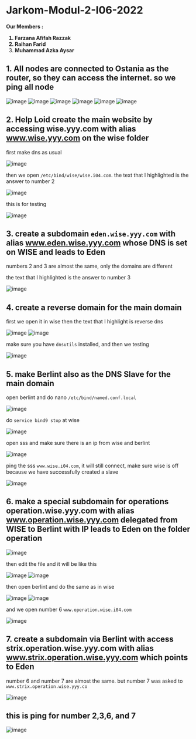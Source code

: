 # Jarkom-Modul-2-I06-2022
<strong> Our Members :
1. Farzana Afifah Razzak 
2. Raihan Farid
3. Muhammad Azka Aysar </strong>

## 1. All nodes are connected to Ostania as the router, so they can access the internet. so we ping all node
![image](https://user-images.githubusercontent.com/81352414/198834631-a66567ca-218b-43c9-b2c6-267e94d9dc18.png)
![image](https://user-images.githubusercontent.com/81352414/198834652-23b6ae63-1de1-4455-a85d-525cc5180431.png)
![image](https://user-images.githubusercontent.com/81352414/198834696-a20fac31-c0c6-40c1-9f68-50a62f2bc231.png)
![image](https://user-images.githubusercontent.com/81352414/198834707-2dff4e23-5fd7-4649-9706-2befc60722ec.png)
![image](https://user-images.githubusercontent.com/81352414/198834730-89623cfe-8357-4d51-8354-ae6c60e54949.png)
![image](https://user-images.githubusercontent.com/81352414/198834749-74ce500f-2411-4d84-bcc5-b7271dd0f90a.png)

## 2. Help Loid create the main website by accessing wise.yyy.com with alias www.wise.yyy.com on the wise folder

first make dns as usual

![image](https://user-images.githubusercontent.com/81352414/198834940-76ffa5db-0a04-4bd2-9f4b-8d83f687a5e0.png)

then we open `/etc/bind/wise/wise.i04.com`. the text that I highlighted is the answer to number 2

![image](https://user-images.githubusercontent.com/81352414/198835005-1ef53d81-59cf-4357-b30d-dc58db751a7f.png)

this is for testing

![image](https://user-images.githubusercontent.com/81352414/198835116-1c644b99-7988-44a5-a320-e648c9c70cf1.png)

## 3. create a subdomain `eden.wise.yyy.com` with alias www.eden.wise.yyy.com whose DNS is set on WISE and leads to Eden

numbers 2 and 3 are almost the same, only the domains are different

the text that I highlighted is the answer to number 3

![image](https://user-images.githubusercontent.com/81352414/198835235-a7c36d73-c348-48ba-b889-ed2c0136495a.png)

## 4. create a reverse domain for the main domain

first we open it in wise then the text that I highlight is reverse dns

![image](https://user-images.githubusercontent.com/81352414/198835387-9a91b8cd-df7d-4574-8093-86685ed82c98.png)
![image](https://user-images.githubusercontent.com/81352414/198835512-0cef1c29-8f31-4cb8-9915-250d21fc8240.png)

make sure you have `dnsutils` installed, and then we testing 

![image](https://user-images.githubusercontent.com/81352414/198835581-664fe57b-59d6-49a5-a64c-47c0ace9faa1.png)

## 5. make Berlint also as the DNS Slave for the main domain

open berlint and do nano `/etc/bind/named.conf.local`

![image](https://user-images.githubusercontent.com/81352414/198835851-c155c8b4-2320-4364-95a1-13a1e6a9f0f1.png)

do `service bind9 stop` at wise

![image](https://user-images.githubusercontent.com/81352414/198836008-015c7fc7-2413-464e-8127-1152592f5721.png)

open sss and make sure there is an ip from wise and berlint

![image](https://user-images.githubusercontent.com/81352414/198836072-f989b500-8c71-4922-a9f5-ba101bbebea1.png)

ping the sss `www.wise.i04.com`, it will still connect, make sure wise is off because we have successfully created a slave

![image](https://user-images.githubusercontent.com/81352414/198836193-649452f3-e59d-4154-ab94-192168e7acd0.png)

## 6. make a special subdomain for operations operation.wise.yyy.com with alias www.operation.wise.yyy.com delegated from WISE to Berlint with IP leads to Eden on the folder operation

![image](https://user-images.githubusercontent.com/81352414/198837455-d3e74316-c970-4cf1-bece-d487a7259ef3.png)

then edit the file and it will be like this

![image](https://user-images.githubusercontent.com/81352414/198837510-e5d8b0a4-a360-4d7c-99c5-9930cb432ed5.png)
![image](https://user-images.githubusercontent.com/81352414/198837536-54bb9d26-1691-45da-8d15-2292409b9296.png)

then open berlint and do the same as in wise

![image](https://user-images.githubusercontent.com/81352414/198837615-182bab27-a964-478e-b2ce-59a53d68d4ab.png)
![image](https://user-images.githubusercontent.com/81352414/198837646-6068b84d-d3c5-41b5-af24-e9c5f800ee79.png)

and we open number 6 `www.operation.wise.i04.com`

![image](https://user-images.githubusercontent.com/81352414/198837726-4271bbcc-f141-4ca7-a1ee-2a4743f30b00.png)

## 7. create a subdomain via Berlint with access strix.operation.wise.yyy.com with alias www.strix.operation.wise.yyy.com which points to Eden

number 6 and number 7 are almost the same. but number 7 was asked to `www.strix.operation.wise.yyy.co`

![image](https://user-images.githubusercontent.com/81352414/198837818-80f27e85-af65-471a-bfa4-f909c1fc033d.png)

## this is ping for number 2,3,6, and 7
![image](https://user-images.githubusercontent.com/81352414/198837872-0397401b-6f49-4b7c-bd8a-63540f6325c5.png)





